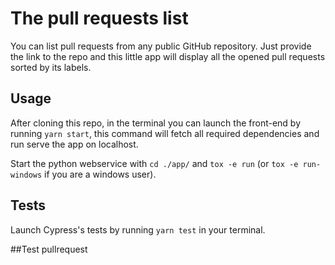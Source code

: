 # The pull requests list
You can list pull requests from any public GitHub repository. Just provide the link to the repo and this little app will display all the opened pull requests sorted by its labels.

## Usage
After cloning this repo, in the terminal you can launch the front-end by running `yarn start`, this command will fetch all required dependencies and run serve the app on localhost.

Start the python webservice with `cd ./app/` and `tox -e run` (or `tox -e run-windows` if you are a windows user).

## Tests
Launch Cypress's tests by running `yarn test` in your terminal.

##Test pullrequest
